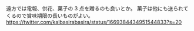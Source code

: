 遠方では電報、供花、菓子の 3 点を贈るのも良いとか。
菓子は他にも送られてくるので賞味期限の長いものがよい。
https://twitter.com/kaibasirabasira/status/1669384434951544833?s=20
